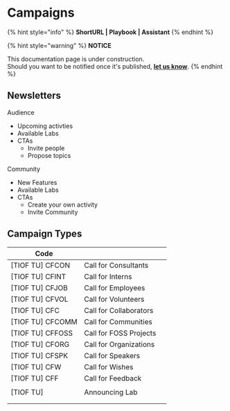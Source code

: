 # Campaigns

{% hint style="info" %}
**ShortURL | Playbook | Assistant**
{% endhint %}



{% hint style="warning" %}
**NOTICE**

This documentation page is under construction.\
Should you want to be notified once it's published, [**let us know**](https://tiof.click/TIOFTarianUpdatesService).
{% endhint %}



## Newsletters

Audience

* Upcoming activties
* Available Labs
* CTAs
  * Invite people
  * Propose topics

Community

* New Features
* Available Labs
* CTAs
  * Create your own activity
  * Invite Community











## Campaign Types

| Code              |                        |   |
| ----------------- | ---------------------- | - |
| \[TIOF TU] CFCON  | Call for Consultants   |   |
| \[TIOF TU] CFINT  | Call for Interns       |   |
| \[TIOF TU] CFJOB  | Call for Employees     |   |
| \[TIOF TU] CFVOL  | Call for Volunteers    |   |
| \[TIOF TU] CFC    | Call for Collaborators |   |
| \[TIOF TU] CFCOMM | Call for Communities   |   |
| \[TIOF TU] CFFOSS | Call for FOSS Projects |   |
| \[TIOF TU] CFORG  | Call for Organizations |   |
| \[TIOF TU] CFSPK  | Call for Speakers      |   |
| \[TIOF TU] CFW    | Call for Wishes        |   |
| \[TIOF TU] CFF    | Call for Feedback      |   |
|                   |                        |   |
| \[TIOF TU]        | Announcing Lab         |   |
|                   |                        |   |
|                   |                        |   |


